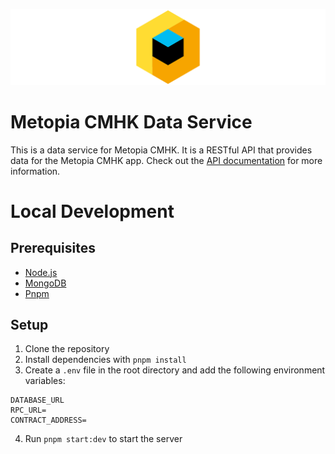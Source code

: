 ![metopia](/images//logo.png)

# Metopia CMHK Data Service

This is a data service for Metopia CMHK. It is a RESTful API that provides data for the Metopia CMHK app. Check out the [API documentation](https://cmhk.metopia.co/api) for more information.


# Local Development

## Prerequisites

- [Node.js](https://nodejs.org/en/)
- [MongoDB](https://www.mongodb.com/)
- [Pnpm](https://pnpm.js.org/)

## Setup

1. Clone the repository
2. Install dependencies with `pnpm install`
3. Create a `.env` file in the root directory and add the following environment variables:

```
DATABASE_URL
RPC_URL=
CONTRACT_ADDRESS=
```

4. Run `pnpm start:dev` to start the server


